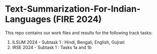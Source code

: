 # Text-Summarization-For-Indian-Languages (FIRE 2024) 

This repo contains our work files and results for the following track tasks:

1) ILSUM 2024 - Subtask 1 : Hindi, Bengali, English, Gujrati
2) IRSE 2024 - Subtask 1 : Tasks 1a and 1b
